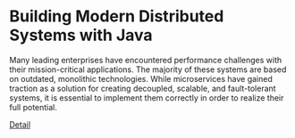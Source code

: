 # Building Modern Distributed Systems with Java

Many leading enterprises have encountered performance challenges with their mission-critical applications. The majority of these systems are based on outdated, monolithic technologies. While microservices have gained traction as a solution for creating decoupled, scalable, and fault-tolerant systems, it is essential to implement them correctly in order to realize their full potential. 

[Detail](https://eduitfree.com/courses/building-modern-distributed-systems-with-java)